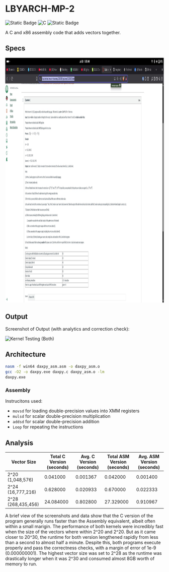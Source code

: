 # LBYARCH-MP-2

![Static Badge](https://img.shields.io/badge/AY2425--T3-LBYARCH-red) 	![C](https://img.shields.io/badge/C-00599C?logo=c&logoColor=white) ![Static Badge](https://img.shields.io/badge/assembly-green)

A C and x86 assembly code that adds vectors together.

## Specs

<img width="648" height="777" alt="Kernel Testing (Both)" src="https://github.com/ImaginaryLogs/LBYARCH-MP-2/blob/main/Project%20Specifications.png" />

## Output

Screenshot of Output (with analytics and correction check):

<img width="648" height="777" alt="Kernel Testing (Both)" src="https://github.com/user-attachments/assets/07bc1acb-3b1e-4c5f-9c40-19a6b74ecc3e" />

## Architecture

```zsh
nasm -f win64 daxpy_asm.asm -o daxpy_asm.o
gcc -O2 -o daxpy.exe daxpy.c daxpy_asm.o -lm
daxpy.exe
```

### Assembly

Instrucitons used:

- `movsd` for loading double-precision values into XMM registers
- `mulsd` for scalar double-precision multiplication
- `addsd` for scalar double-precision addition
- `Loop` for repeating the instructions

## Analysis

| Vector Size           | Total C Version (seconds) | Avg. C Version (seconds)  | Total ASM Version (seconds) |  Avg. ASM Version (seconds)   |
|-----------------------|---------------------------|---------------------------|-----------------------------|-------------------------------|
| 2^20   (1,048,576)    |  0.041000                 |  0.001367                 |  0.042000                   | 0.001400                      |
| 2^24  (16,777,216)    |  0.628000                 |  0.020933                 |  0.670000                   | 0.022333                      |
| 2^28 (268,435,456)    | 24.084000                 |  0.802800                 | 27.329000                   | 0.910967                      |

A brief view of the screenshots and data show that the C version of the program generally runs faster than the Assembly equivalent, albeit often within a small marigin. The performance of both kernels were incredibly fast when the size of the vectors where within 2^20 and 2^20. But as it came closer to 20^30, the runtime for both version lengthened rapidly from less than a second to almost half a minute. Despite this, both programs execute properly and pass the correctness checks, with a margin of error of 1e-9 (0.000000001). The highest vector size was set to 2^28 as the runtime was drastically longer when it was 2^30 and consumed almost 8GB worth of memory to run.
